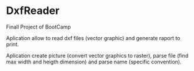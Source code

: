 # DxfReader
Finall Project of BootCamp

Aplication allow to read dxf files (vector graphic) and generate raport to print.

Aplication create picture (convert vector graphics to raster), parse file (find max width and heigth dimension) and parse name (specific convention).

